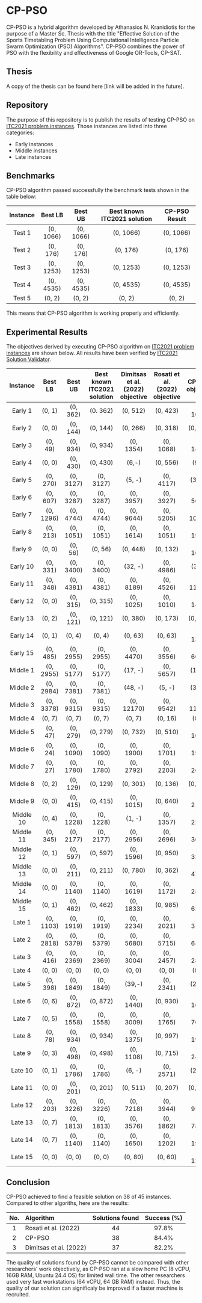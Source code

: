 # CP-PSO

CP-PSO is a hybrid algorithm developed by Athanasios N. Kranidiotis for the purpose of a Master Sc. Thesis with the title "Effective Solution of the Sports Timetabling Problem Using Computational Intelligence Particle Swarm Optimization (PSO) Algorithms". CP-PSO combines the power of PSO with the flexibility and effectiveness of Google OR-Tools, CP-SAT. 

## Thesis
A copy of the thesis can be found here [link will be added in the future].

## Repository
The purpose of this repository is to publish the results of testing CP-PSO on [ITC2021 problem instances](https://robinxval.ugent.be/ITC2021/instances.php). Those instances are listed into three categories:
- Early instances
- Middle instances
- Late instances

## Benchmarks
CP-PSO algorithm passed successfully the benchmark tests shown in the table below:

| Instance | Best LB | Best UB | Best known ITC2021 solution | CP-PSO Result |
|:----------:|:---------:|:--------------:|:-----------------:|:-------------------:|
| Test 1 | (0, 1066) | (0, 1066) | (0, 1066) | (0, 1066)|
| Test 2 | (0, 176) | (0, 176) | (0, 176) |  (0, 176) |
| Test 3| (0, 1253) | (0, 1253) | (0, 1253) | (0, 1253) |
| Test 4 |(0, 4535) | (0, 4535) | (0, 4535) |  (0, 4535)|
| Test 5| (0, 2)| (0, 2)|(0, 2)| (0, 2)|

This means that CP-PSO algorithm is working properly and efficiently. 

## Experimental Results
The objectives derived by executing CP-PSO algorithm on [ITC2021 problem instances](https://robinxval.ugent.be/ITC2021/instances.php) are shown below.
All results have been verified by [ITC2021 Solution Validator](https://robinxval.ugent.be/ITC2021/validator.php).

| Instance | Best LB | Best UB | Best known ITC2021 solution | Dimitsas et al. (2022) objective | Rosati et al. (2022) objective|CP-PSO objective |
|:----------:|:---------:|:--------------:|:-----------------:|:-------------------:|:---------------:|:---------------:|
| Early 1| (0, 1)|(0, 362)|(0. 362)|(0, 512)|(0, 423)| (0, 1603)|
| Early 2| (0, 0)| (0, 144)|(0, 144)|(0, 266)|(0, 318)|(0, 713)|
| Early 3|(0, 49)|(0, 934)|(0, 934)|(0, 1354)|(0, 1068)|(0, 1419)|
| Early 4|(0, 0)|(0, 430)|(0, 430)| (6,-)|(0, 556)| (9, -) |
| Early 5|(0, 270)|(0, 3127)|(0, 3127)| (5, -)|(0, 4117)| (36, -) |
| Early 6|(0, 607)|(0, 3287)|(0, 3287)| (0, 3957)|(0, 3927)| (0, 5630)|
| Early 7|(0, 1296)|(0, 4744)|(0, 4744)| (0, 9644)|(0, 5205)| (0, 10818)|
| Early 8|(0, 213)|(0, 1051)|(0, 1051)| (0, 1614)|(0, 1051)| (0, 1994)|
| Early 9|(0, 0)|(0, 56)|(0, 56)| (0, 448)|(0, 132)| (0, 1613)|
| Early 10|(0, 331)|(0, 3400)|(0, 3400)| (32, -)|(0, 4986)| (34,-) |
| Early 11|(0, 348)|(0, 4381)|(0, 4381)| (0, 8189)|(0, 4526)| (0, 11442)|
| Early 12|(0, 0)|(0, 315)|(0, 315)| (0, 1025)|(0, 1010)| (0, 1445)|
| Early 13|(0, 2)|(0, 121)|(0, 121)| (0, 380)|(0, 173)| (0, 730)|
| Early 14|(0, 1)|(0, 4)|(0, 4)| (0, 63)|(0, 63)| (0, 1392)|
| Early 15|(0, 485)|(0, 2955)|(0, 2955)| (0, 4470)|(0, 3556)| (0, 6681)|
| Middle 1| (0, 2955)|(0, 5177)|(0, 5177)|(17, -)|(0, 5657)|(12, -)|
| Middle 2| (0, 2984)|(0, 7381)|(0, 7381)|(48, -)|(5, -)|(35, -)|
| Middle 3| (0, 3378)|(0, 9315)|(0, 9315)|(0, 12170)|(0, 9542)|(0, 11809)|
| Middle 4| (0, 7)|(0, 7)|(0, 7)|(0, 7)|(0, 16)|(0, 7)|
| Middle 5| (0, 47)|(0, 279)|(0, 279)|(0, 732)|(0, 510)|(0, 1029)|
| Middle 6| (0, 24)|(0, 1090)|(0, 1090)|(0, 1900)|(0, 1701)|(0, 1920)|
| Middle 7| (0, 27)|(0, 1780)|(0, 1780)|(0, 2792)|(0, 2203)|(0, 2672)|
| Middle 8| (0, 2)|(0, 129)|(0, 129)|(0, 301)|(0, 136)|(0, 447)|
| Middle 9| (0, 0)|(0, 415)|(0, 415)|(0, 1015)|(0, 640)|(0, 2185)|
| Middle 10| (0, 4)|(0, 1228)|(0, 1228)|(1, -)|(0, 1357)|(0, 2211)|
| Middle 11| (0, 345)|(0, 2177)|(0, 2177)|(0, 2956)|(0, 2696)|(0, 3638)|
| Middle 12| (0, 1)|(0, 597)|(0, 597)|(0, 1596)|(0, 950)|(0, 3291)|
| Middle 13| (0, 0)|(0, 211)|(0, 211)|(0, 780)|(0, 362)|(0, 4715)|
| Middle 14| (0, 0)|(0, 1140)|(0, 1140)|(0, 1619)|(0, 1172)|(0, 2889)|
| Middle 15| (0, 1)|(0, 462)|(0, 462)|(0, 1833)|(0, 985)|(0, 6290)|
| Late 1|(0, 1103)|(0, 1919)|(0, 1919)|(0, 2234)|(0, 2021)|(0, 3115)|
| Late 2|(0, 2818)|(0, 5379)|(0, 5379)|(0, 5680)|(0, 5715)|(0, 6434)|
| Late 3|(0, 416)|(0, 2369)|(0, 2369)|(0, 3004)|(0, 2457)|(0, 2833)|
| Late 4|(0, 0)|(0, 0)|(0, 0)|(0, 0)|(0, 0)|(0, 0)|
| Late 5|(0, 398)|(0, 1849)|(0, 1849)|(39,-)|(0, 2341)|(29, -)|
| Late 6|(0, 6)|(0, 872)|(0, 872)|(0, 1440)|(0, 930)|(0, 1648)|
| Late 7|(0, 5)|(0, 1558)|(0, 1558)|(0, 3009)|(0, 1765)|(0, 7082)|
| Late 8|(0, 78)|(0, 934)|(0, 934)|(0, 1375)|(0, 997)|(0, 1971)|
| Late 9|(0, 3)|(0, 498)|(0, 498)|(0, 1108)|(0, 715)|(0, 2426)|
| Late 10|(0, 1)|(0, 1786)|(0, 1786)|(6, -)|(0, 2571)|(21, -)|
| Late 11|(0, 0)|(0, 201)|(0, 201)|(0, 511)|(0, 207)|(0, 796)|
| Late 12|(0, 203)|(0, 3226)|(0, 3226)|(0, 7218)|(0, 3944)|(0, 9566)|
| Late 13|(0, 7)|(0, 1813)|(0, 1813)|(0, 3576)|(0, 1862)|(0, 7810)|
| Late 14|(0, 7)|(0, 1140)|(0, 1140)|(0, 1650)|(0, 1202)|(0, 1966)|
| Late 15|(0, 0)|(0, 0)|(0, 0)|(0, 80)|(0, 60)|(0, 1280)|

## Conclusion

CP-PSO achieved to find a feasible solution on 38 of 45 instances. Compared to other algoriths, here are the results:

| No. | Algorithm | Solutions found | Success (%)|
|:---:|:---|:---:|:---:|
|1| Rosati et al. (2022) | 44 | 97.8%|
|2| CP-PSO| 38 | 84.4%|
|3| Dimitsas et al. (2022) | 37 | 82.2%|

The quality of solutions found by CP-PSO cannot be compared with other researchers' work objectively, as CP-PSO ran at a slow home PC (8 vCPU, 16GB RAM, Ubuntu 24.4 OS) for limited wall time. The other researchers used very fast workstations (64 vCPU, 64 GB RAM) instead. Thus, the quality of our solution can significaly be improved if a faster machine is recruited. 
